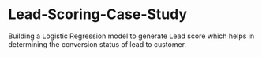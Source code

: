 # Lead-Scoring-Case-Study
Building a Logistic Regression model to generate Lead score which helps in determining the conversion status of lead to customer.
